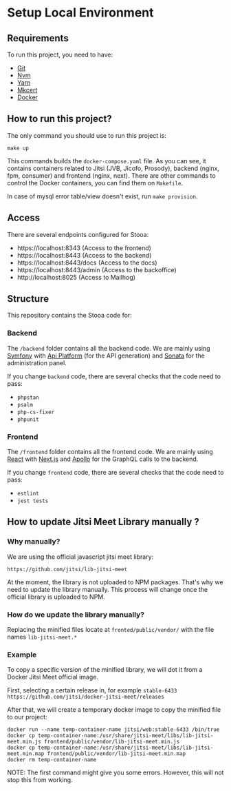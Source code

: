 # Setup Local Environment

## Requirements

To run this project, you need to have:

- [Git](https://git-scm.com/)
- [Nvm](https://github.com/nvm-sh/nvm)
- [Yarn](https://yarnpkg.com/)
- [Mkcert](https://github.com/FiloSottile/mkcert)
- [Docker](https://www.docker.com/)

## How to run this project?

The only command you should use to run this project is:

```
make up
```

This commands builds the `docker-compose.yaml` file. As you can see, it contains containers
related to Jitsi (JVB, Jicofo, Prosody), backend (nginx, fpm, consumer) and frontend (nginx, next).
There are other commands to control the Docker containers, you can find them on `Makefile`.

In case of mysql error table/view doesn't exist, run `make provision`.

## Access

There are several endpoints configured for Stooa:

* https://localhost:8343 (Access to the frontend)
* https://localhost:8443 (Access to the backend)
* https://localhost:8443/docs (Access to the docs)
* https://localhost:8443/admin (Access to the backoffice)
* http://localhost:8025 (Access to Mailhog)

## Structure

This repository contains the Stooa code for:

### Backend

The `/backend` folder contains all the backend code. We are mainly using [Symfony][symfony] with [Api Platform][api-platform] (for the API generation) and [Sonata][sonata] for the administration panel.

If you change `backend` code, there are several checks that the code need to pass:
* `phpstan`
* `psalm`
* `php-cs-fixer`
* `phpunit`

### Frontend

The `/frontend` folder contains all the frontend code. We are mainly using [React][react] with [Next.js][next] and
[Apollo][apollo] for the GraphQL calls to the backend.

If you change `frontend` code, there are several checks that the code need to pass:
* `estlint`
* `jest tests`

## How to update Jitsi Meet Library manually ?

### Why manually?

We are using the official javascript jitsi meet library:

`https://github.com/jitsi/lib-jitsi-meet`

At the moment, the library is not uploaded to NPM packages. That's why we need to update the library manually.
This process will change once the official library is uploaded to NPM.

### How do we update the library manually?

Replacing the minified files locate at `fronted/public/vendor/` with the file names `lib-jitsi-meet.*`

### Example

To copy a specific version of the minified library, we will dot it from a Docker Jitsi Meet official image.

First, selecting a certain release in, for example `stable-6433`
`
https://github.com/jitsi/docker-jitsi-meet/releases
`

After that, we will create a temporary docker image to copy the minified file to our project:

```
docker run --name temp-container-name jitsi/web:stable-6433 /bin/true
docker cp temp-container-name:/usr/share/jitsi-meet/libs/lib-jitsi-meet.min.js frontend/public/vendor/lib-jitsi-meet.min.js
docker cp temp-container-name:/usr/share/jitsi-meet/libs/lib-jitsi-meet.min.map frontend/public/vendor/lib-jitsi-meet.min.map
docker rm temp-container-name
```

NOTE: The first command might give you some errors. However, this will not stop this from working.

[symfony]: https://github.com/symfony/symfony
[api-platform]: https://github.com/api-platform/api-platform
[sonata]: https://github.com/sonata-project/SonataAdminBundle
[react]: https://github.com/facebook/react
[next]: https://github.com/vercel/next.js/
[apollo]: https://github.com/apollographql